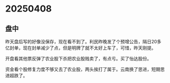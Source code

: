 # 20250408

## 盘中

昨天盘后写的好像没保存，现在看不到了。利民昨晚发了个预增公告，隔日20多亿封单，现在封单减少了点，但是明牌了就不太好上车了，可惜，昨天刚提。

开盘看其他票反弹了农业股下杀把农业股贱卖了，有点亏。买了怡达股份。

资金看个股修复力度不够又去了农业股，两头挨打了属于。云南换了思进，短期思进超跌了。
